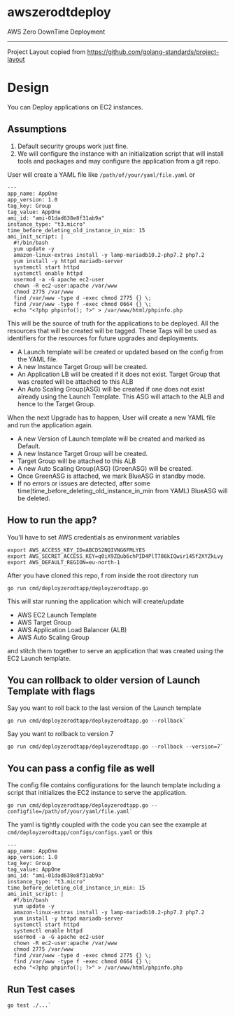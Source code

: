 # awszerodtdeploy
AWS Zero DownTime Deployment

---


Project Layout copied from https://github.com/golang-standards/project-layout 

# Design
You can Deploy applications on EC2 instances.

## Assumptions
1. Default security groups work just fine.
2. We will configure the instance with an initialization script that will install tools and packages and may configure the application from a git repo.

User will create a YAML file like `/path/of/your/yaml/file.yaml` or 

```
---
app_name: AppOne
app_version: 1.0
tag_key: Group
tag_value: AppOne
ami_id: "ami-01dad638e8f31ab9a"
instance_type: "t3.micro"
time_before_deleting_old_instance_in_min: 15 
ami_init_script: |
  #!/bin/bash
  yum update -y
  amazon-linux-extras install -y lamp-mariadb10.2-php7.2 php7.2
  yum install -y httpd mariadb-server
  systemctl start httpd
  systemctl enable httpd
  usermod -a -G apache ec2-user
  chown -R ec2-user:apache /var/www
  chmod 2775 /var/www
  find /var/www -type d -exec chmod 2775 {} \;
  find /var/www -type f -exec chmod 0664 {} \;
  echo "<?php phpinfo(); ?>" > /var/www/html/phpinfo.php

```

This will be the source of truth for the applications to be deployed. All the resources that will be created will be tagged.
These Tags will be used as identifiers for the resources for future upgrades and deployments.

- A Launch template will be created or updated based on the config from the YAML file.
- A new Instance Target Group will be created.
- An Application LB will be created if it does not exist. Target Group that was created will be attached to this ALB
- An Auto Scaling Group(ASG) will be created if one does not exist already using the Launch Template. This ASG will attach to the ALB and hence to the Target Group.

When the next Upgrade has to happen, User will create a new YAML file and run the application again.

- A new Version of Launch template will be created and marked as Default.
- A new Instance Target Group will be created.
- Target Group will be attached to this ALB
- A new Auto Scaling Group(ASG) (GreenASG) will be created.
- Once GreenASG is attached, we mark BlueASG in standby mode.
- If no errors or issues are detected, after some time(time_before_deleting_old_instance_in_min from YAML) BlueASG will be deleted.

## How to run the app?
You'll have to set AWS credentials as environment variables

```
export AWS_ACCESS_KEY_ID=ABCDS2NQIVNG6FMLYES   
export AWS_SECRET_ACCESS_KEY=q0iX9ZQub6chPID4PlT786kIQwir145f2XYZkLvy
export AWS_DEFAULT_REGION=eu-north-1
```

After you have cloned this repo, f  rom inside the root directory run

```
go run cmd/deployzerodtapp/deployzerodtapp.go
```

This will star running the application which will create/update
- AWS EC2 Launch Template
- AWS Target Group
- AWS Application Load Balancer (ALB) 
- AWS Auto Scaling Group

and stitch them together to serve an application that was created using the EC2 Launch template.

## You can rollback to older version of Launch Template with flags

Say you want to roll back to the last version of the Launch template

``` 
go run cmd/deployzerodtapp/deployzerodtapp.go --rollback`
```

Say you want to rollback to version 7

``` 
go run cmd/deployzerodtapp/deployzerodtapp.go --rollback --version=7`
```

## You can pass a config file as well
The config file contains configurations for the launch template including a script that initializes the EC2 instance to serve the application.

``` 
go run cmd/deployzerodtapp/deployzerodtapp.go --configfile=/path/of/your/yaml/file.yaml`
```

The yaml is tightly coupled with the code you can see the example at 
`cmd/deployzerodtapp/configs/configs.yaml` or this

```
---
app_name: AppOne
app_version: 1.0
tag_key: Group
tag_value: AppOne
ami_id: "ami-01dad638e8f31ab9a"
instance_type: "t3.micro"
time_before_deleting_old_instance_in_min: 15 
ami_init_script: |
  #!/bin/bash
  yum update -y
  amazon-linux-extras install -y lamp-mariadb10.2-php7.2 php7.2
  yum install -y httpd mariadb-server
  systemctl start httpd
  systemctl enable httpd
  usermod -a -G apache ec2-user
  chown -R ec2-user:apache /var/www
  chmod 2775 /var/www
  find /var/www -type d -exec chmod 2775 {} \;
  find /var/www -type f -exec chmod 0664 {} \;
  echo "<?php phpinfo(); ?>" > /var/www/html/phpinfo.php

```

## Run Test cases

``` 
go test ./...`
```

